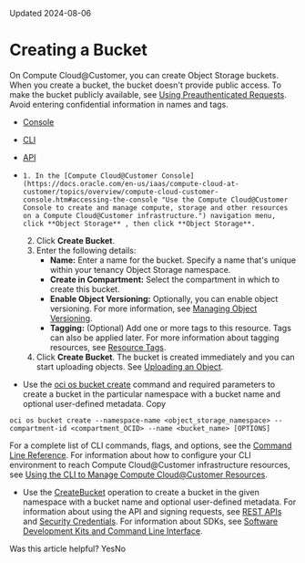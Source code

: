 Updated 2024-08-06
# Creating a Bucket
On Compute Cloud@Customer, you can create Object Storage buckets.
When you create a bucket, the bucket doesn't provide public access. To make the bucket publicly available, see [Using Preauthenticated Requests](https://docs.oracle.com/en-us/iaas/compute-cloud-at-customer/topics/object/using-pre-authenticaed-requests.htm#using-pre-authenticaed-requests "On Compute Cloud@Customer, preauthenticated requests provide a way to let users access a bucket or an object without having their own credentials, as long as the request creator has permissions to access those objects.").
Avoid entering confidential information in names and tags.
  * [Console](https://docs.oracle.com/en-us/iaas/compute-cloud-at-customer/topics/object/creating-a-bucket.htm)
  * [CLI](https://docs.oracle.com/en-us/iaas/compute-cloud-at-customer/topics/object/creating-a-bucket.htm)
  * [API](https://docs.oracle.com/en-us/iaas/compute-cloud-at-customer/topics/object/creating-a-bucket.htm)


  *     1. In the [Compute Cloud@Customer Console](https://docs.oracle.com/en-us/iaas/compute-cloud-at-customer/topics/overview/compute-cloud-customer-console.htm#accessing-the-console "Use the Compute Cloud@Customer Console to create and manage compute, storage and other resources on a Compute Cloud@Customer infrastructure.") navigation menu, click **Object Storage** , then click **Object Storage**.
    2. Click **Create Bucket**.
    3. Enter the following details:
       * **Name:** Enter a name for the bucket. 
Specify a name that's unique within your tenancy Object Storage namespace.
       * **Create in Compartment:** Select the compartment in which to create this bucket.
       * **Enable Object Versioning:** Optionally, you can enable object versioning.
For more information, see [Managing Object Versioning](https://docs.oracle.com/en-us/iaas/compute-cloud-at-customer/topics/object/managing-object-versioning.htm#managing-object-versioning "On Compute Cloud@Customer, object versioning provides data protection against accidental or malicious object update, overwrite, or deletion.").
       * **Tagging:** (Optional) Add one or more tags to this resource. Tags can also be applied later. For more information about tagging resources, see [Resource Tags](https://docs.oracle.com/iaas/Content/General/Concepts/resourcetags.htm).
    4. Click **Create Bucket**. 
The bucket is created immediately and you can start uploading objects. See [Uploading an Object](https://docs.oracle.com/en-us/iaas/compute-cloud-at-customer/topics/object/uploading-an-object.htm#uploading-an-object "On Compute Cloud@Customer, you can upload an object using the CLI and API.").
  * Use the [oci os bucket create](https://docs.oracle.com/iaas/tools/oci-cli/latest/oci_cli_docs/cmdref/os/bucket/create.html) command and required parameters to create a bucket in the particular namespace with a bucket name and optional user-defined metadata. 
Copy
```
oci os bucket create --namespace-name <object_storage_namespace> --compartment-id <compartment_OCID> --name <bucket_name> [OPTIONS]
```

For a complete list of CLI commands, flags, and options, see the [Command Line Reference](https://docs.oracle.com/iaas/tools/oci-cli/latest/oci_cli_docs/index.html).
For information about how to configure your CLI environment to reach Compute Cloud@Customer infrastructure resources, see [Using the CLI to Manage Compute Cloud@Customer Resources](https://docs.oracle.com/en-us/iaas/compute-cloud-at-customer/topics/overview/accessing-cli.htm#accessing-cli "You can use the OCI CLI to manage resources \(compute, storage, and networking\) on Compute Cloud@Customer the same way you use the OCI CLI to manage your tenancy resources.").
  * Use the [CreateBucket](https://docs.oracle.com/iaas/api/#/en/objectstorage/latest/Bucket/CreateBucket) operation to create a bucket in the given namespace with a bucket name and optional user-defined metadata.
For information about using the API and signing requests, see [REST APIs](https://docs.oracle.com/iaas/Content/API/Concepts/usingapi.htm#REST_APIs) and [Security Credentials](https://docs.oracle.com/iaas/Content/General/Concepts/credentials.htm). For information about SDKs, see [Software Development Kits and Command Line Interface](https://docs.oracle.com/iaas/Content/API/Concepts/sdks.htm#Software_Development_Kits_and_Command_Line_Interface).


Was this article helpful?
YesNo

